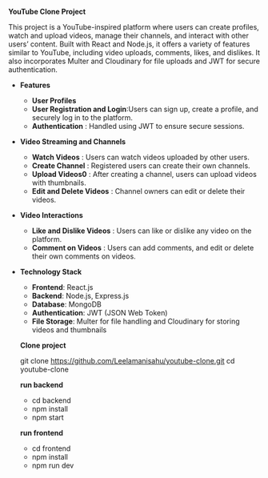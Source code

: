 **YouTube Clone Project**

This project is a YouTube-inspired platform where users can create profiles, watch and upload videos, manage their channels, and interact with other users’ content. Built with React and Node.js, it offers a variety of features similar to YouTube, including video uploads, comments, likes, and dislikes. It also incorporates Multer and Cloudinary for file uploads and JWT for secure authentication.

 - **Features**
    - **User Profiles**
    - **User Registration and Login**:Users can sign up, create a profile, and securely log in to the platform.
    - **Authentication** : Handled using JWT to ensure secure sessions.

 - **Video Streaming and Channels**
    - **Watch Videos** : Users can watch videos uploaded by other users.
    - **Create Channel** : Registered users can create their own channels.
    - **Upload Videos0** : After creating a channel, users can upload videos with thumbnails.
    - **Edit and Delete Videos** : Channel owners can edit or delete their videos.

 - **Video Interactions**
    - **Like and Dislike Videos** : Users can like or dislike any video on the platform.
    - **Comment on Videos** : Users can add comments, and edit or delete their own comments on videos.

 - **Technology Stack**
    - **Frontend**: React.js
    - **Backend**: Node.js, Express.js
    - **Database**: MongoDB
    - **Authentication**: JWT (JSON Web Token)
    - **File Storage**: Multer for file handling and Cloudinary for storing videos and thumbnails

    **Clone project**

    git clone https://github.com/Leelamanisahu/youtube-clone.git
    cd youtube-clone
 
    **run backend**
   - cd backend
   - npm install
   - npm start

    **run frontend**
   - cd frontend
   - npm install
   - npm run dev

